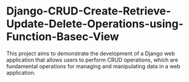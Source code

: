 # Django-CRUD-Create-Retrieve-Update-Delete-Operations-using-Function-Basec-View
This project aims to demonstrate the development of a Django web application that allows users to perform CRUD operations, which are fundamental operations for managing and manipulating data in a web application.
